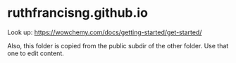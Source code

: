 # ruthfrancisng.github.io
Look up: https://wowchemy.com/docs/getting-started/get-started/

Also, this folder is copied from the public subdir of the other folder. Use that one to edit content.